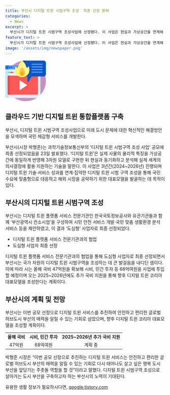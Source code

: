 ```yaml
---
title: 부산시 디지털 트윈 시범구역 조성  최종 선정 밝혀
categories:
  - News
excerpt: >
  부산시가 디지털 트윈 시범구역 조성사업에 선정됐다. 이 사업은 현실과 가상공간을 연계해 문제를 해결하고 국민에게 맞춤형 서비스를 제공하는 것을 목표로 한다. 부산시는 47억원의 국비를 확보하고, 민간 투자를 유치하여 3년간 68억여원을 투자할 예정이며, 이를 통해 디지털 트윈 코리아 대표모델을 조성할 계획이다. 시장은 이를 통해 부산의 매력을 알릴 수 있는 기회로 여겨지며, 행복 도시 부산을 앞당기는 역할을 할 것으로 기대했다.
feature_text: >
  부산시가 디지털 트윈 시범구역 조성사업에 선정됐다. 이 사업은 현실과 가상공간을 연계해 문제를 해결하고 국민에게 맞춤형 서비스를 제공하는 것을 목표로 한다. 부산시는 47억원의 국비를 확보하고, 민간 투자를 유치하여 3년간 68억여원을 투자할 예정이며, 이를 통해 디지털 트윈 코리아 대표모델을 조성할 계획이다. 시장은 이를 통해 부산의 매력을 알릴 수 있는 기회로 여겨지며, 행복 도시 부산을 앞당기는 역할을 할 것으로 기대했다.
image: '/assets/img/newspaper.png'
---
```


<p><img src="/assets/img/news.png" alt="rentncar 속보" /></p>

<h2 data-ke-size="size26">클라우드 기반 디지털 트윈 통합플랫폼 구축</h2>

<p>부산시, 디지털 트윈 시범구역 조성사업으로 미래 도시 문제에 대한 혁신적인 해결방안을 모색하며 국민 체감형 서비스를 개발한다.</p>

<p data-ke-size="size16">부산시(시장 박형준)는 과학기술정보통신부의 ‘디지털 트윈 시범구역 조성 사업’ 공모에 최종 선정되었음을 23일 발표했다. ‘디지털 트윈’은 실제 사물의 물리적 특징을 가상공간에 동일하게 반영해 3차원 모델로 구현한 뒤 현실과 동기화하고 분석해 실제 세계의 의사결정에 활용·지원하는 기술을 말한다. 이 사업은 3년간(2024~2026년) 진행되며 디지털 트윈 기술·서비스 성과를 연계·집약한 디지털 트윈 시범 구역 조성을 통해 국민 수요에 맞춤형으로 대응하고 해외 시장을 공략하기 위한 대표모델을 발굴하는 데 목적이 있다.</p>

<h2 data-ke-size="size24">부산시의 디지털 트윈 시범구역 조성</h2>

<p>부산시는 디지털 트윈 플랫폼 서비스 전문기관인 한국국토정보공사와 유관기관들과 함께 ‘부산광역시 컨소시엄’을 구성하여 시민 안전 서비스 개발·국민 맞춤 생활환경 분석 서비스 등을 제안하였고, 이 결과 ‘도심형’ 사업자로 최종 선정되었다.</p>

<ul>
  <li>디지털 트윈 플랫폼 서비스 전문기관과의 협업</li>
  <li>도심형 사업자 최종 선정</li>
</ul>

<p data-ke-size="size16">디지털 트윈 플랫폼 서비스 전문기관과의 협업을 통해 도심형 사업자로 최종 선정되면서 부산시는 국가 차원의 디지털 트윈 시범구역을 조성하는 데 큰 발걸음을 내디딘 셈이다. 이에 따라 시는 올해 국비 47억원을 확보해 시비, 민간 투자 등 68억여원을 사업에 투입할 예정이며 오는 2025~2026년에도 추가 국비 지원을 통해 향후 디지털 트윈 코리아 대표모델을 조성한다는 계획이다.</p>

<h2 data-ke-size="size24">부산시의 계획 및 전망</h2>

<p>부산시는 이번 공모 선정으로 디지털 트윈 서비스를 추진하여 안전하고 편리한 글로벌 허브도시 부산의 매력을 알릴 수 있는 기회로 삼았으며, 향후 디지털 트윈 코리아 대표모델을 조성할 계획이다.</p>

<table>
  <tr>
    <td style="text-align: center; height: 17px;"><b>올해 국비</b></td>
    <td style="text-align: center; height: 17px;"><b>시비, 민간 투자</b></td>
    <td style="text-align: center; height: 17px;"><b>2025~2026년 추가 국비 지원</b></td>
  </tr>
  <tr>
    <td style="text-align: center; height: 17px;">47억원</td>
    <td style="text-align: center; height: 17px;">68억여원</td>
    <td style="text-align: center; height: 17px;">계획 중</td>
  </tr>
</table>

<p data-ke-size="size16">박형준 시장은 “이번 공모 선정으로 추진하는 디지털 트윈 서비스는 안전하고 편리한 글로벌 허브도시 부산의 매력을 알릴 수 있는 기회로 다시 태어나도 살고 싶은 행복 도시 부산을 앞당기는 주춧돌 역할을 할 것”이라고 말했다. 디지털 트윈 시범구역 조성으로 살아가는 도시 부산을 구축하고자 하는 부산시의 노력이 기대된다.</p>
유용한 생활 정보가 필요하시다면, <a href="https://qoogle.tistory.com" rel="dofollow">qoogle.tistory.com</a>


